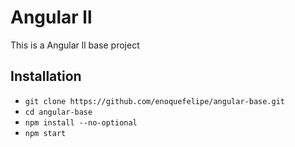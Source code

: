 # Angular ll

This is a Angular ll base project

## Installation

* `git clone https://github.com/enoquefelipe/angular-base.git`
* `cd angular-base`
* `npm install --no-optional`
* `npm start`
